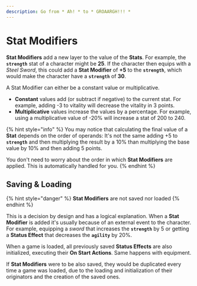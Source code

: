 ```yaml
---
description: Go from * Ah! * to * GROAARGH!!! *
---
```


# Stat Modifiers

**Stat Modifiers** add a new layer to the value of the **Stats**. For example, the **`strength`** stat of a character might be **25**. If the character then equips with a _Steel Sword_, this could add a **Stat Modifier** of **+5** to the **`strength`**, which would make the character have a **`strength`** of **30**.

A Stat Modifier can either be a constant value or multiplicative.

* **Constant** values add \(or subtract if negative\) to the current stat. For example, adding -3 to vitality will decrease the vitality in 3 points.
* **Multiplicative** values increase the values by a percentage. For example, using a multiplicative value of -20% will increase a stat of 200 to 240.

{% hint style="info" %}
You may notice that calculating the final value of a **Stat** depends on the order of operands: It's not the same adding +5 to **`strength`** and then multiplying the result by a 10% than multiplying the base value by 10% and then adding 5 points.

You don't need to worry about the order in which **Stat Modifiers** are applied. This is automatically handled for you.
{% endhint %}

## Saving & Loading

{% hint style="danger" %}
**Stat Modifiers** are not saved nor loaded
{% endhint %}

This is a decision by design and has a logical explanation. When a **Stat Modifier** is added it's usually because of an external event to the character. For example, equipping a _sword_ that increases the **`strength`** by 5 or getting a **Status Effect** that decreases the **`agility`** by 20%.

When a game is loaded, all previously saved **Status Effects** are also initialized, executing their **On Start Actions**. Same happens with equipment.

If **Stat Modifiers** were to be also saved, they would be duplicated every time a game was loaded, due to the loading and initialization of their originators and the creation of the saved ones.

